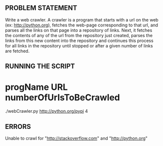 PROBLEM STATEMENT
-----------------
Write a web crawler.
A crawler is a program that starts with a url on the web (ex: http://python.org), fetches the web-page corresponding to that url, and parses all the links on that page into a repository of links. Next, it fetches the contents of any of the url from the repository just created, parses the links from this new content into the repository and continues this process for all links in the repository until stopped or after a given number of links are fetched.

RUNNING THE SCRIPT
------------------
# progName URL numberOfUrlsToBeCrawled
./webCrawler.py http://python.org/pypi 4

ERRORS
------
Unable to crawl for "http://stackoverflow.com" and "http://python.org"

